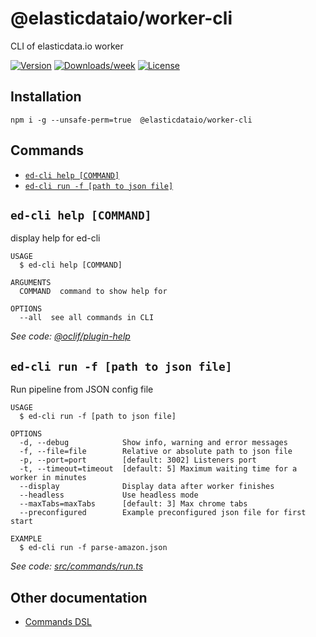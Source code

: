 @elasticdataio/worker-cli
=========================

CLI of elasticdata.io worker

[![Version](https://img.shields.io/npm/v/@elasticdataio/worker-cli.svg)](https://npmjs.org/package/@elasticdataio/worker-cli)
[![Downloads/week](https://img.shields.io/npm/dw/@elasticdataio/worker-cli.svg)](https://npmjs.org/package/@elasticdataio/worker-cli)
[![License](https://img.shields.io/npm/l/@elasticdataio/worker-cli.svg)](https://github.com/elasticdataio/worker-cli/blob/master/package.json)

## Installation

```
npm i -g --unsafe-perm=true  @elasticdataio/worker-cli
```

<!-- toc -->

<!-- tocstop -->
## Commands
<!-- commands -->
* [`ed-cli help [COMMAND]`](#ed-cli-help-command)
* [`ed-cli run -f [path to json file]`](#ed-cli-run--f-path-to-json-file)

## `ed-cli help [COMMAND]`

display help for ed-cli

```
USAGE
  $ ed-cli help [COMMAND]

ARGUMENTS
  COMMAND  command to show help for

OPTIONS
  --all  see all commands in CLI
```

_See code: [@oclif/plugin-help](https://github.com/oclif/plugin-help/blob/v3.2.2/src/commands/help.ts)_

## `ed-cli run -f [path to json file]`

Run pipeline from JSON config file

```
USAGE
  $ ed-cli run -f [path to json file]

OPTIONS
  -d, --debug            Show info, warning and error messages
  -f, --file=file        Relative or absolute path to json file
  -p, --port=port        [default: 3002] Listeners port
  -t, --timeout=timeout  [default: 5] Maximum waiting time for a worker in minutes
  --display              Display data after worker finishes
  --headless             Use headless mode
  --maxTabs=maxTabs      [default: 3] Max chrome tabs
  --preconfigured        Example preconfigured json file for first start

EXAMPLE
  $ ed-cli run -f parse-amazon.json
```

_See code: [src/commands/run.ts](https://github.com/elasticdataio/worker-cli/blob/v0.0.54/src/commands/run.ts)_
<!-- commandsstop -->

## Other documentation

* [Commands DSL](https://app.elasticdata.io/#/docs)
